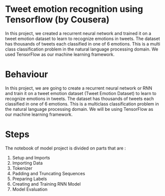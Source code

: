 # Tweet emotion recognition using Tensorflow (by Cousera)

In this project, we created a recurrent neural network and trained it on a tweet emotion dataset to learn to recognize emotions in tweets. The dataset has thousands of tweets each classified in one of 6 emotions. This is a multi class classification problem in the natural language processing domain. We used TensorFlow as our machine learning framework.
# Behaviour
In this project, we are going to create a recurrent neural network or RNN and train it on a tweet emotion dataset (Tweet Emotion Dataset) to learn to recognize emotions in tweets. The dataset has thousands of tweets each classified in one of 6 emotions. This is a multiclass classification problem in the natural language processing domain. We will be using TensorFlow as our machine learning framework.

# Steps
The notebook of model project is divided on parts that are :

  1. Setup and Imports
  2. Importing Data
  3. Tokenizer
  4. Padding and Truncating Sequences
  5. Preparing Labels
  6. Creating and Training RNN Model
  7. Model Evaluation
